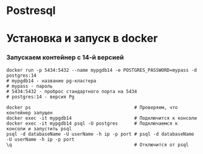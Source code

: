 # Postresql

# Установка и запуск в docker

### Запускаем контейнер с 14-й версией
```
docker run -p 5434:5432 --name mypgdb14 -e POSTGRES_PASSWORD=mypass -d postgres:14
# mypgdb14 - название pg-кластера
# mypass - пароль
# 5434:5432 - проброс стандартного порта на 5434
# postgres:14 - версия Pg
```

```
docker ps 				 				  	   # Проверяем, что контейнер запущен
docker exec -it mypgdb14 				       # Подключится к консоли
docker exec -it mypgdb14 psql -U postgres      # Подключаемся к консоли и запустить psql
psql -d databaseName -U userName -h ip -p port # psql -d databaseName -U userName -h ip -p port
\q									           # Отключится от psql
```

```

```
